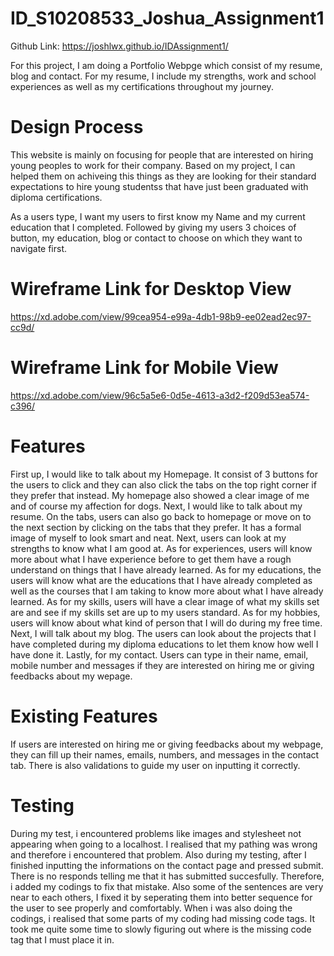 # ID_S10208533_Joshua_Assignment1

Github Link: https://joshlwx.github.io/IDAssignment1/

For this project, I am doing a Portfolio Webpge which consist of my resume, blog and contact. For my resume, I include my strengths, work and school experiences as well as my certifications throughout my journey.

# Design Process

This website is mainly on focusing for people that are interested on hiring young peoples to work for their company. Based on my project, I can helped them on achiveing this things as they are looking for their standard expectations to hire young studentss that have just been graduated with diploma certifications. 

As a users type, I want my users to first know my Name and my current education that I completed. Followed by giving my users 3 choices of button, my education, blog or contact to choose on which they want to navigate first.

# Wireframe Link for Desktop View
https://xd.adobe.com/view/99cea954-e99a-4db1-98b9-ee02ead2ec97-cc9d/

# Wireframe Link for Mobile View
https://xd.adobe.com/view/96c5a5e6-0d5e-4613-a3d2-f209d53ea574-c396/

# Features

First up, I would like to talk about my Homepage. It consist of 3 buttons for the users to click and they can also click the tabs on the top right corner if they prefer that instead. My homepage also showed a clear image of me and of course my affection for dogs. Next, I would like to talk about my resume. On the tabs, users can also go back to homepage or move on to the next section by clicking on the tabs that they prefer. It has a formal image of myself to look smart and neat. Next, users can look at my strengths to know what I am good at. As for experiences, users will know more about what I have experience before to get them have a rough understand on things that I have already learned. As for my educations, the users will know what are the educations that I have already completed as well as the courses that I am taking to know more about what I have already learned. As for my skills, users will have a clear image of what my skills set are and see if my skills set are up to my users standard. As for my hobbies, users will know about what kind of person that I will do during my free time. Next, I will talk about my blog. The users can look about the projects that I have completed during my diploma educations to let them know how well I have done it. Lastly, for my contact. Users can type in their name, email, mobile number and messages if they are interested on hiring me or giving feedbacks about my wepage.

# Existing Features

If users are interested on hiring me or giving feedbacks about my webpage, they can fill up their names, emails, numbers, and messages in the contact tab. There is also validations to guide my user on inputting it correctly.

# Testing

During my test, i encountered problems like images and stylesheet not appearing when going to a localhost. I realised that my pathing was wrong and therefore i encountered that problem. Also during my testing, after I finished inputting the informations on the contact page and pressed submit. There is no responds telling me that it has submitted succesfully. Therefore, i added my codings to fix that mistake. Also some of the sentences are very near to each others, I fixed it by seperating them into better sequence for the user to see properly and comfortably. When i was also doing the codings, i realised that some parts of my coding had missing code tags. It took me quite some time to slowly figuring out where is the missing code tag that I must place it in.
